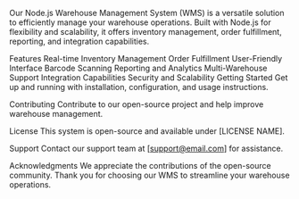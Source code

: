 Our Node.js Warehouse Management System (WMS) is a versatile solution to efficiently manage your warehouse operations. Built with Node.js for flexibility and scalability, it offers inventory management, order fulfillment, reporting, and integration capabilities.

Features
Real-time Inventory Management
Order Fulfillment
User-Friendly Interface
Barcode Scanning
Reporting and Analytics
Multi-Warehouse Support
Integration Capabilities
Security and Scalability
Getting Started
Get up and running with installation, configuration, and usage instructions.

Contributing
Contribute to our open-source project and help improve warehouse management.

License
This system is open-source and available under [LICENSE NAME].

Support
Contact our support team at [support@email.com] for assistance.

Acknowledgments
We appreciate the contributions of the open-source community. Thank you for choosing our WMS to streamline your warehouse operations.
